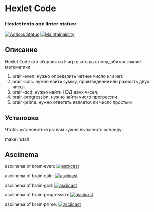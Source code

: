 # Hexlet Code

### Hexlet tests and linter status:

[![Actions Status](https://github.com/kadert1/python-project-49/actions/workflows/hexlet-check.yml/badge.svg)](https://github.com/kadert1/python-project-49/actions)
[![Maintainability](https://api.codeclimate.com/v1/badges/cf4c978dd5dc7c3caf15/maintainability)](https://codeclimate.com/github/kadert1/python-project-49/maintainability)

## Описание

Hexlet Code это сборник из 5 игр в которых понадобится знание математики.

1. brain-even: нужно определить четное число или нет.
2. brain-calc: нужно найти сумму, произведение или разность двух чисел.
3. brain-gcd: нужно найти НОД двух чисел.
4. brain-progression: нужно найти число прогрессии.
5. brain-prime: нужно ответить является ли число простым

## Установка

Чтобы установить игры вам нужно выполнить команду:

make install

## Asciinema

asciinema of brain-even:
[![asciicast](https://asciinema.org/a/gfi7PlQqCHh1KmQIsIG6gTmYu.svg)](https://asciinema.org/a/gfi7PlQqCHh1KmQIsIG6gTmYu)

asciinema of brain-calc:
[![asciicast](https://asciinema.org/a/p2KiTctxeS86kyBsdOAWaJ4Gc.svg)](https://asciinema.org/a/p2KiTctxeS86kyBsdOAWaJ4Gc)

asciinema of brain-gcd:
[![asciicast](https://asciinema.org/a/Mu7KbBU4Ueg1hlsUyDclqkOCB.svg)](https://asciinema.org/a/Mu7KbBU4Ueg1hlsUyDclqkOCB)

asciinema of brain-progression:
[![asciicast](https://asciinema.org/a/5PSsQhYQkZCpiM0wITft6WoAR.svg)](https://asciinema.org/a/5PSsQhYQkZCpiM0wITft6WoAR)

asciinema of brain-prime:
[![asciicast](https://asciinema.org/a/meFe2eNkZPlwGLuRMI0wwZyw7.svg)](https://asciinema.org/a/meFe2eNkZPlwGLuRMI0wwZyw7)
